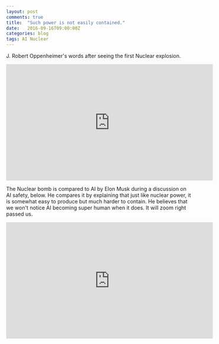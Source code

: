```yaml
---
layout: post
comments: true
title:  "Such power is not easily contained."
date:   2016-09-16T09:00:00Z
categories: blog
tags: AI Nuclear
---
```

J. Robert Oppenheimer's words after seeing the first Nuclear explosion.

<iframe width="560" height="315" src="https://www.youtube.com/embed/lb13ynu3Iac" frameborder="0" allowfullscreen></iframe>

The Nuclear bomb is compared to AI by Elon Musk during a discussion on AI safety, below. He compares it by explaining that just like nuclear power, it is somewhat easy to produce but much harder to contain.
He believes that we won't notice AI becoming super human when it does. It will zoom right passed us. 

<iframe width="560" height="315" src="https://www.youtube.com/embed/vHzJ_AJ34uQ" frameborder="0" allowfullscreen></iframe>